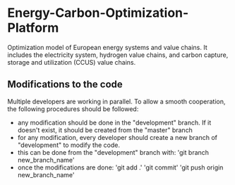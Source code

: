 # Energy-Carbon-Optimization-Platform

Optimization model of European energy systems and value chains. It includes the electricity system, hydrogen value chains, and carbon capture, storage and utilization (CCUS) value chains. 

## Modifications to the code
Multiple developers are working in parallel. To allow a smooth cooperation, the following procedures should be followed:
* any modification should be done in the "development" branch. If it doesn't exist, it should be created from the "master" branch
* for any modification, every developer should create a new branch of "development" to modify the code. 
* this can be done from the "development" branch with: 'git branch new_branch_name'
* once the modifications are done: 
  'git add .'
  'git commit'
  'git push origin new_branch_name'
